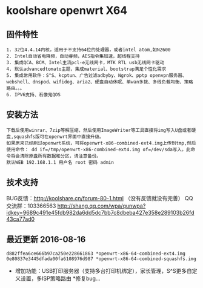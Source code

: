 koolshare openwrt X64  
===================================

## 固件特性

    1. 32位4.4.14内核，适用于不支持64位的处理器，或者intel atom,如N2600
    2. Intel自动省电降频，自动睿频，AES指令集加速，超线程支持
    3. 集成QCA、BCM、Intel主流pcl-e无线网卡，MTK RTL usb无线网卡驱动
    4. 默认advancedtomato主题，集成material、bootstrap满足个性化需求
    5. 集成常用软件：S^S、kcptun、广告过滤adbyby、Ngrok、pptp openvpn服务器、webshell、dnspod、wifidog、aria2、硬盘自动休眠、单wan多拨、多线负载均衡、策略路由。。。
    6. IPV6支持、石像鬼QOS

## 安装方法

    下载后使用winrar、7zip等解压缩，然后使用ImageWriter等工具直接将img写入U盘或者硬盘,squashfs版可在openwrt界面中直接升级。
    如果原来已经刷过openwrt系统，可将openwrt-x86-combined-ext4.img上传到tmp,然后使用命令： dd if=/tmp/openwrt-x86-combined-ext4.img of=/dev/sda写入。此命令将会清除原盘所有数据和分区，请注意备份。
    默认WEB 192.168.1.1 用户名 root 密码 admin
## 技术支持

BUG反馈：<http://koolshare.cn/forum-80-1.html>  （没有反馈就没有完善）   QQ交流群：103366563 <http://shang.qq.com/wpa/qunwpa?idkey=9689c491e45fdb982da6dd5dc7bb7c8dbeba427e358e289103b26fd43ca77ad0>

## 最近更新 2016-08-16 
    d882ffea6ce666b97ca250e228661863 *openwrt-x86-64-combined-ext4.img
    0e80837e3445dfada00fa6108976d987 *openwrt-x86-64-combined-squashfs.img


* 增加功能：USB打印服务器（支持多台打印机绑定），家长管理，S^S更多自定义设置，多ISP策略路由
*修复bug...
